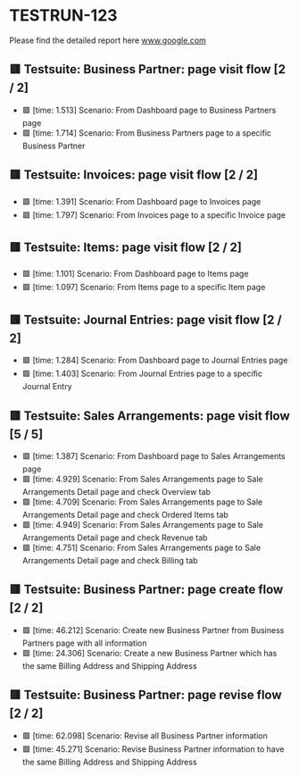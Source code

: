 
TESTRUN-123
===========


Please find the detailed report here www.google.com
##  🟥 Testsuite: Business Partner: page visit flow [2 / 2]

-  🟩 [time: 1.513] Scenario: From Dashboard page to Business Partners page
-  🟩 [time: 1.714] Scenario: From Business Partners page to a specific Business Partner

##  🟥 Testsuite: Invoices: page visit flow [2 / 2]

-  🟩 [time: 1.391] Scenario: From Dashboard page to Invoices page
-  🟩 [time: 1.797] Scenario: From Invoices page to a specific Invoice page

##  🟥 Testsuite: Items: page visit flow [2 / 2]

-  🟩 [time: 1.101] Scenario: From Dashboard page to Items page
-  🟩 [time: 1.097] Scenario: From Items page to a specific Item page

##  🟥 Testsuite: Journal Entries: page visit flow [2 / 2]

-  🟩 [time: 1.284] Scenario: From Dashboard page to Journal Entries page
-  🟩 [time: 1.403] Scenario: From Journal Entries page to a specific Journal Entry

##  🟥 Testsuite: Sales Arrangements: page visit flow [5 / 5]

-  🟩 [time: 1.387] Scenario: From Dashboard page to Sales Arrangements page
-  🟩 [time: 4.929] Scenario: From Sales Arrangements page to Sale Arrangements Detail page and check Overview tab
-  🟩 [time: 4.709] Scenario: From Sales Arrangements page to Sale Arrangements Detail page and check Ordered Items tab
-  🟩 [time: 4.949] Scenario: From Sales Arrangements page to Sale Arrangements Detail page and check Revenue tab
-  🟩 [time: 4.751] Scenario: From Sales Arrangements page to Sale Arrangements Detail page and check Billing tab

##  🟥 Testsuite: Business Partner: page create flow [2 / 2]

-  🟩 [time: 46.212] Scenario: Create new Business Partner from Business Partners page with all information
-  🟩 [time: 24.306] Scenario: Create a new Business Partner which has the same Billing Address and Shipping Address

##  🟥 Testsuite: Business Partner: page revise flow [2 / 2]

-  🟩 [time: 62.098] Scenario: Revise all Business Partner information
-  🟩 [time: 45.271] Scenario: Revise Business Partner information to have the same Billing Address and Shipping Address
